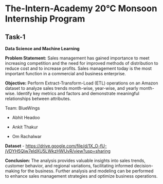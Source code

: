 # The-Intern-Academy 20°C Monsoon Internship Program 
## Task-1
**Data Science and Machine Learning**

**Problem Statement:** Sales management has gained importance to meet increasing competition and the need for improved
methods of distribution to reduce cost and to increase profits. Sales management today is the most
important function in a commercial and business enterprise.

**Objective:** Perform Extract-Transform-Load (ETL) operations on an Amazon dataset to analyze sales trends month-wise, year-wise, and yearly month-wise. Identify key metrics and factors and demonstrate meaningful relationships between attributes.

Team: BlueWings

- Abhit Headoo

- Ankit Thakur

- Om Rachalwar

**Dataset** - https://drive.google.com/file/d/1X_O-fU-jVDYH5Qjw7eldXU5LWkzHWUvR/view?usp=sharing

**Conclusion:** The analysis provides valuable insights into sales trends, customer behavior, and regional variations, facilitating informed decision-making for the business. Further analysis and modeling can be performed to enhance sales management strategies and optimize business operations.
